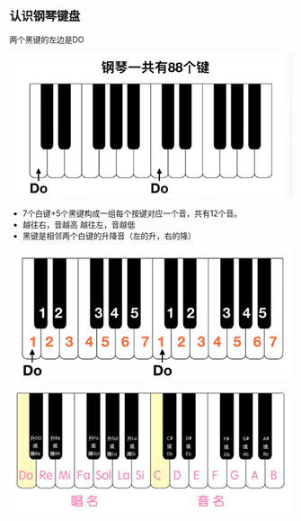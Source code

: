 ## 认识钢琴键盘

两个黑键的左边是DO

![image-20240107025046960](img/image-20240107025046960.png)

- 7个白键+5个黑键构成一组每个按键对应一个音，共有12个音。
- 越往右，音越高
  越往左，音越低
- 黑键是相邻两个白键的升降音（左的升，右的降）

![image-20240107025259233](img/image-20240107025259233.png)

![image-20240107025352843](img/image-20240107025352843.png)

